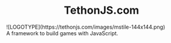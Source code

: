 
  <h1 align="center">TethonJS.com</h1>
  ![LOGOTYPE](https://tethonjs.com/images/mstile-144x144.png)<br>
  A framework to build games with JavaScript.
